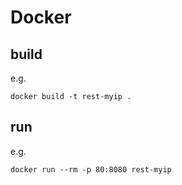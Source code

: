 # Docker

## build

e.g. 
```
docker build -t rest-myip .
```

## run

e.g. 
```
docker run --rm -p 80:8080 rest-myip
```
